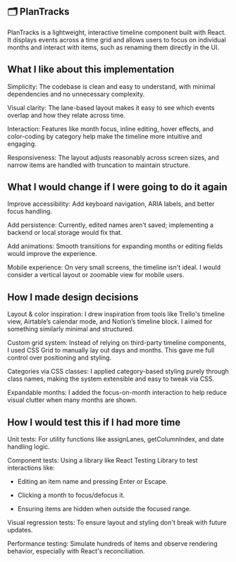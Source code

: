 ## 🗂️ PlanTracks
PlanTracks is a lightweight, interactive timeline component built with React. It displays events across a time grid and allows users to focus on individual months and interact with items, such as renaming them directly in the UI.

## What I like about this implementation
Simplicity: The codebase is clean and easy to understand, with minimal dependencies and no unnecessary complexity.

Visual clarity: The lane-based layout makes it easy to see which events overlap and how they relate across time.

Interaction: Features like month focus, inline editing, hover effects, and color-coding by category help make the timeline more intuitive and engaging.

Responsiveness: The layout adjusts reasonably across screen sizes, and narrow items are handled with truncation to maintain structure.

## What I would change if I were going to do it again
Improve accessibility: Add keyboard navigation, ARIA labels, and better focus handling.

Add persistence: Currently, edited names aren’t saved; implementing a backend or local storage would fix that.

Add animations: Smooth transitions for expanding months or editing fields would improve the experience.

Mobile experience: On very small screens, the timeline isn't ideal. I would consider a vertical layout or zoomable view for mobile users.

## How I made design decisions
Layout & color inspiration: I drew inspiration from tools like Trello's timeline view, Airtable’s calendar mode, and Notion’s timeline block. I aimed for something similarly minimal and structured.

Custom grid system: Instead of relying on third-party timeline components, I used CSS Grid to manually lay out days and months. This gave me full control over positioning and styling.

Categories via CSS classes: I applied category-based styling purely through class names, making the system extensible and easy to tweak via CSS.

Expandable months: I added the focus-on-month interaction to help reduce visual clutter when many months are shown.

## How I would test this if I had more time
Unit tests: For utility functions like assignLanes, getColumnIndex, and date handling logic.

Component tests: Using a library like React Testing Library to test interactions like:

- Editing an item name and pressing Enter or Escape.

- Clicking a month to focus/defocus it.

- Ensuring items are hidden when outside the focused range.

Visual regression tests: To ensure layout and styling don't break with future updates.

Performance testing: Simulate hundreds of items and observe rendering behavior, especially with React's reconciliation.
